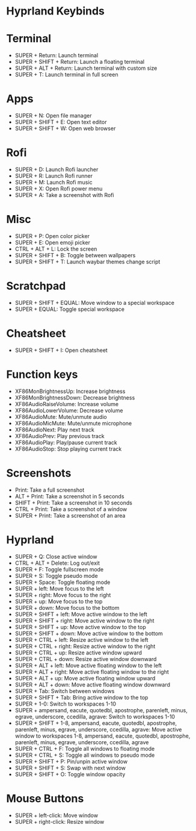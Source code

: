 # Hyprland Keybinds

# Terminal
- SUPER + Return: Launch terminal
- SUPER + SHIFT + Return: Launch a floating terminal
- SUPER + ALT + Return: Launch terminal with custom size
- SUPER + T: Launch terminal in full screen

# Apps
- SUPER + N: Open file manager
- SUPER + SHIFT + E: Open text editor
- SUPER + SHIFT + W: Open web browser

# Rofi
- SUPER + D: Launch Rofi launcher
- SUPER + R: Launch Rofi runner
- SUPER + M: Launch Rofi music
- SUPER + X: Open Rofi power menu
- SUPER + A: Take a screenshot with Rofi

# Misc
- SUPER + P: Open color picker
- SUPER + E: Open emoji picker
- CTRL + ALT + L: Lock the screen
- SUPER + SHIFT + B: Toggle between wallpapers
- SUPER + SHIFT + T: Launch waybar themes change script

# Scratchpad
- SUPER + SHIFT + EQUAL: Move window to a special workspace
- SUPER + EQUAL: Toggle special workspace

# Cheatsheet
- SUPER + SHIFT + I: Open cheatsheet

# Function keys
- XF86MonBrightnessUp: Increase brightness
- XF86MonBrightnessDown: Decrease brightness
- XF86AudioRaiseVolume: Increase volume
- XF86AudioLowerVolume: Decrease volume
- XF86AudioMute: Mute/unmute audio
- XF86AudioMicMute: Mute/unmute microphone
- XF86AudioNext: Play next track
- XF86AudioPrev: Play previous track
- XF86AudioPlay: Play/pause current track
- XF86AudioStop: Stop playing current track

# Screenshots
- Print: Take a full screenshot
- ALT + Print: Take a screenshot in 5 seconds
- SHIFT + Print: Take a screenshot in 10 seconds
- CTRL + Print: Take a screenshot of a window
- SUPER + Print: Take a screenshot of an area

# Hyprland
- SUPER + Q: Close active window
- CTRL + ALT + Delete: Log out/exit
- SUPER + F: Toggle fullscreen mode
- SUPER + S: Toggle pseudo mode
- SUPER + Space: Toggle floating mode
- SUPER + left: Move focus to the left
- SUPER + right: Move focus to the right
- SUPER + up: Move focus to the top
- SUPER + down: Move focus to the bottom
- SUPER + SHIFT + left: Move active window to the left
- SUPER + SHIFT + right: Move active window to the right
- SUPER + SHIFT + up: Move active window to the top
- SUPER + SHIFT + down: Move active window to the bottom
- SUPER + CTRL + left: Resize active window to the left
- SUPER + CTRL + right: Resize active window to the right
- SUPER + CTRL + up: Resize active window upward
- SUPER + CTRL + down: Resize active window downward
- SUPER + ALT + left: Move active floating window to the left
- SUPER + ALT + right: Move active floating window to the right
- SUPER + ALT + up: Move active floating window upward
- SUPER + ALT + down: Move active floating window downward
- SUPER + Tab: Switch between windows
- SUPER + SHIFT + Tab: Bring active window to the top
- SUPER + 1-0: Switch to workspaces 1-10
- SUPER + ampersand, eacute, quotedbl, apostrophe, parenleft, minus, egrave, underscore, ccedilla, agrave: Switch to workspaces 1-10
- SUPER + SHIFT + 1-8, ampersand, eacute, quotedbl, apostrophe, parenleft, minus, egrave, underscore, ccedilla, agrave: Move active window to workspaces 1-8, ampersand, eacute, quotedbl, apostrophe, parenleft, minus, egrave, underscore, ccedilla, agrave
- SUPER + CTRL + F: Toggle all windows to floating mode
- SUPER + CTRL + S: Toggle all windows to pseudo mode
- SUPER + SHIFT + P: Pin/unpin active window
- SUPER + SHIFT + S: Swap with next window
- SUPER + SHIFT + O: Toggle window opacity

# Mouse Buttons
- SUPER + left-click: Move window
- SUPER + right-click: Resize window
